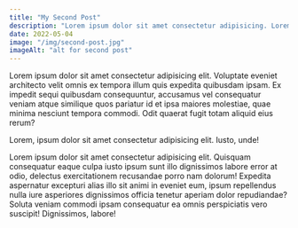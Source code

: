 ```yaml
---
title: "My Second Post"
description: "Lorem ipsum dolor sit amet consectetur adipisicing. Lorem ipsum dolor sit amet. Tempora mollitia nam!"
date: 2022-05-04
image: "/img/second-post.jpg"
imageAlt: "alt for second post"
---
```


Lorem ipsum dolor sit amet consectetur adipisicing elit. Voluptate eveniet architecto velit omnis ex tempora illum quis expedita quibusdam ipsam. Ex impedit sequi quibusdam consequuntur, accusamus vel consequatur veniam atque similique quos pariatur id et ipsa maiores molestiae, quae minima nesciunt tempora commodi. Odit quaerat fugit totam aliquid eius rerum?

Lorem, ipsum dolor sit amet consectetur adipisicing elit. Iusto, unde!

Lorem ipsum dolor sit amet consectetur adipisicing elit. Quisquam consequatur eaque culpa iusto ipsum sunt illo dignissimos labore error at odio, delectus exercitationem recusandae porro nam dolorum! Expedita aspernatur excepturi alias illo sit animi in eveniet eum, ipsum repellendus nulla iure asperiores dignissimos officia tenetur aperiam dolor repudiandae? Soluta veniam commodi ipsam consequatur ea omnis perspiciatis vero suscipit! Dignissimos, labore!

